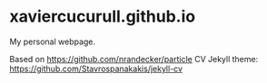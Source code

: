 # xaviercucurull.github.io
My personal webpage.

Based on https://github.com/nrandecker/particle
CV Jekyll theme: https://github.com/Stavrospanakakis/jekyll-cv
